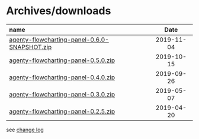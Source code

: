 # Archives/downloads

| name | Date |
|:---|:----:|
|[agenty-flowcharting-panel-0.6.0-SNAPSHOT.zip](archives/agenty-flowcharting-panel-0.6.0-SNAPSHOT.zip)|2019-11-04|
|[agenty-flowcharting-panel-0.5.0.zip](archives/agenty-flowcharting-panel-0.5.0.zip)|2019-10-15|
|[agenty-flowcharting-panel-0.4.0.zip](archives/agenty-flowcharting-panel-0.4.0.zip)|2019-09-26|
|[agenty-flowcharting-panel-0.3.0.zip](archives/agenty-flowcharting-panel-0.3.0.zip)|2019-05-07|
|[agenty-flowcharting-panel-0.2.5.zip](archives/agenty-flowcharting-panel-0.2.5.zip)|2019-04-20|
  
see [change log](./CHANGELOG.md)